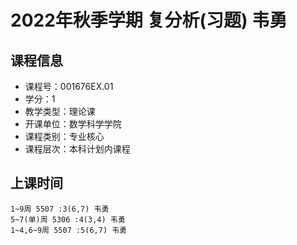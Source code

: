 # 2022年秋季学期 复分析(习题) 韦勇






## 课程信息

- 课程号：001676EX.01
- 学分：1
- 教学类型：理论课
- 开课单位：数学科学学院
- 课程类别：专业核心
- 课程层次：本科计划内课程

## 上课时间

```
1~9周 5507 :3(6,7) 韦勇
5~7(单)周 5306 :4(3,4) 韦勇
1~4,6~9周 5507 :5(6,7) 韦勇
```

